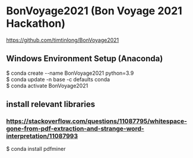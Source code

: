 # BonVoyage2021 (Bon Voyage 2021 Hackathon)
https://github.com/timtinlong/BonVoyage2021

## Windows Environment Setup (Anaconda)
$ conda create --name BonVoyage2021 python=3.9 <br />
$ conda update -n base -c defaults conda <br />
$ conda activate BonVoyage2021 <br />

## install relevant libraries
### https://stackoverflow.com/questions/11087795/whitespace-gone-from-pdf-extraction-and-strange-word-interpretation/11087993
$ conda install pdfminer

